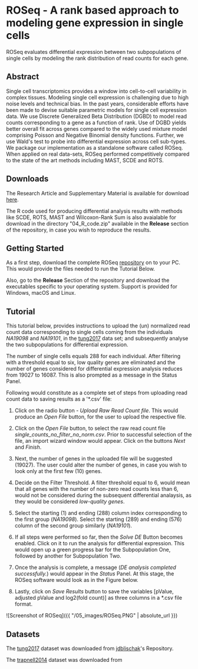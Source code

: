 # ROSeq - A rank based approach to modeling gene expression in single cells

ROSeq evaluates differential expression between two subpopulations of single cells by modeling the rank distribution of read counts for each gene. 

## Abstract

Single cell transcriptomics provides a window into cell-to-cell variability in complex tissues. Modeling single cell expression is challenging due to high noise levels and technical bias. In the past years, considerable efforts have been made to devise suitable parametric models for single cell expression data. We use Discrete Generalized Beta Distribution (DGBD) to model read counts corresponding to a gene as a function of rank. Use of DGBD yields better overall fit across genes compared to the widely used mixture model comprising Poisson and Negative Binomial density functions. Further, we use Wald's test to probe into differential expression across cell sub-types. We package our implementation as a standalone software called ROSeq. When applied on real data-sets, ROSeq performed competitively compared to the state of the art methods including MAST, SCDE and ROTS.

## Downloads

The Research Article and Supplementary Material is available for download [here](https://www.biorxiv.org/content/early/2018/07/22/374025).

The R code used for producing differential analysis results with methods like SCDE, ROTS, MAST and Wilcoxon-Rank Sum is also avaialable for download in the directory "04_R_code.zip" available in the **Release** section of the repository, in case you wish to reproduce the results.

## Getting Started

As a first step, download the complete ROSeq [repository](https://github.com/malaalam/ROSeq) on to your PC. This would provide the files needed to run the Tutorial Below.

Also, go to the **Release** Section of the repository and download the executables specific to your operating system. Support is provided for Windows, macOS and Linux.

## Tutorial 

This tutorial below, provides instructions to upload the (un) normalized read count data corresponding to single cells coming from the individuals *NA19098* and *NA19101*, in the [tung2017](https://www.ncbi.nlm.nih.gov/pubmed/28045081) data set; and subsequently analyse the two subpopulations for differential expression. 

The number of single cells equals 288 for each individual. After filtering with a threshold equal to six, low quality genes are eliminated and the number of genes considered for differential expression analysis reduces from 19027 to 16087. This is also prompted as a message in the Status Panel. 

Following would constitute as a complete set of steps from uploading read count data to saving results as a '*.csv' file:

1. Click on the radio button - *Upload Raw Read Count file*. This would produce an *Open File* button, for the user to upload the respective file. 
    
2. Click on the *Open File* button, to select the raw read count file *single_counts_no_filter_no_norm.csv*. Prior to successful selection of the file, an import wizard window would appear. Click on the buttons *Next* and *Finish*.
    
3. Next, the number of genes in the uploaded file will be suggested (19027). The user could alter the number of genes, in case you wish to look only at the first few (10) genes.

4. Decide on the Filter Threshold. A filter threshold equal to 6, would mean that all genes with the number of non-zero read counts less than 6, would not be considered during the subsequent differential analaysis, as they would be considered *low-quality genes*.
    
5. Select the starting (1) and ending (288) column index corresponding to the first group (*NA19098*). Select the starting (289) and ending (576) column of the second group similarly (*NA19101*). 

6. If all steps were performed so far, then the *Solve DE* Button becomes enabled. Click on it to run the analysis for differential expression. This would open up a green progress bar for the Subpopulation One, followed by another for Subpopulation Two.
    
7. Once the analysis is complete, a message (*DE analysis completed successfully.*) would appear in the *Status* Panel. At this stage, the ROSeq software would look as in the Figure below.    

8. Lastly, click on *Save Results* button to save the variables [pValue, adjusted pValue and log2(fold count)] as three columns in a *.csv file format.

![Screenshot of ROSeq]({{ "/05_images/ROSeq.PNG" | absolute_url }})


## Datasets

The [tung2017](https://www.ncbi.nlm.nih.gov/pubmed/28045081) dataset was downloaded from [jdblischak](https://github.com/jdblischak/singleCellSeq)'s Repository. 

The [trapnell2014](http://www.nature.com/articles/nbt.2859) dataset was downloaded from 

